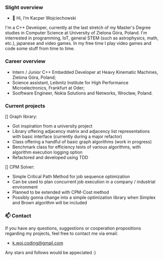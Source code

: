 ### Slight overview

- 👋 Hi, I’m Kacper Wojciechowski

I'm a C++ Developer, currently at the last stretch of my Master's Degree studies in Computer Science at University of Zielona Góra, Poland. I'm interrested in programming, IoT, general STEM (such as astrophysics, math, etc.), japanese and video games. In my free time I play video games and code some stuff from time to time. 

### Career overview

- Intern / Junior C++ Embedded Developer at Heavy Kinematic Machines, Zielona Góra, Poland;
- Science assistant, Leibnitz Institute for High Performance Microelectronics, Frankfurt at Oder;
- Sooftware Engineer, Nokia Solutions and Networks, Wrocław, Poland.

### Current projects

[] Graph library: 
  - Got inspiration from a university project
  - Library offering adjacency matrix and adjacency list representations with basic interface (currently during a major refactor)
  - Class offering a handful of basic graph algorithms (work in progress)
  - Benchmark class for efficiency tests of various algorithms, with algorithm execution logging option
  - Refactored and developed using TDD

[] CPM Solver:
  - Simple Critical Path Method for job sequence optimization
  - Can be used to plan concurrent job execution in a company / industrial environment
  - Planned to be extended with CPM-Cost method
  - Possibly gonna change into a simple optimization library when Simplex and Brown algorithm will be included

### 📫 Contact

If you have any questions, suggestions or cooperation propositions regarding my projects, feel free to contact me via email:
  - k.woj.coding@gmail.com

Any stars and follows would be appeciated :)
